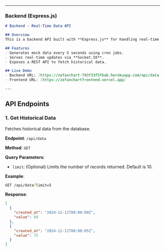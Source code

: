 
---

### **Backend (Express.js)**

```markdown
# Backend - Real-Time Data API

## Overview
This is a backend API built with **Express.js** for handling real-time data generation and retrieval. It follows the **Clean Architecture** principle, ensuring separation of concerns and scalability.

## Features
- Generates mock data every 5 seconds using cron jobs.
- Serves real-time updates via **Socket.IO**.
- Exposes a REST API to fetch historical data.

## Live Demo
- Backend URL: [https://zefanchart-793f33f5fbab.herokuapp.com/api/data]
- Frontend URL: [https://zefanchartfrontend.vercel.app]

---
```



## API Endpoints

### **1. Get Historical Data**
Fetches historical data from the database.

**Endpoint**: `/api/data`

**Method**: `GET`

**Query Parameters**:
- `limit`: (Optional) Limits the number of records returned. Default is 10.

**Example**:
```bash
GET /api/data?limit=5
```

**Response**:
```json
[
  {
    "created_at": "2024-12-11T00:00:00Z",
    "value": 50
  },
  {
    "created_at": "2024-12-11T00:00:05Z",
    "value": 75
  }
]
```
